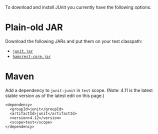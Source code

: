 To download and install JUnit you currently have the following options.
 
# Plain-old JAR

Download the following JARs and put them on your test classpath:

* [`junit.jar`](http://bit.ly/My9IXz)
* [`hamcrest-core.jar`](http://bit.ly/1gbl25b)

# Maven

Add a dependency to `junit:junit` in `test` scope.  (Note: 4.11 is the latest stable version as of the latest edit on this page.)

    <dependency>
      <groupId>junit</groupId>
      <artifactId>junit</artifactId>
      <version>4.12</version>
      <scope>test</scope>
    </dependency>